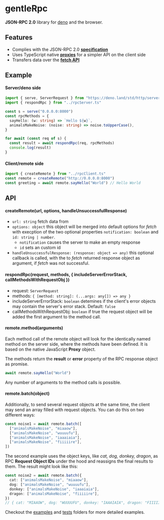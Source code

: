 # gentleRpc

**JSON-RPC 2.0** library for [deno](https://github.com/denoland/deno) and the
browser.

## Features

- Complies with the JSON-RPC 2.0
  [**specification**](https://www.jsonrpc.org/specification)
- Uses TypeScript native
  [**proxies**](https://developer.mozilla.org/en-US/docs/Web/JavaScript/Reference/Global_Objects/Proxy)
  for a simpler API on the client side
- Transfers data over the
  [**fetch API**](https://developer.mozilla.org/en-US/docs/Web/API/Fetch_API)

## Example

#### Server/deno side

```typescript
import { serve, ServerRequest } from "https://deno.land/std/http/server.ts"
import { respondRpc } from "../rpcServer.ts"

const s = serve("0.0.0.0:8000")
const rpcMethods = {
  sayHello: (w: string) => `Hello ${w}`,
  animalsMakeNoise: (noise: string) => noise.toUpperCase(),
}

for await (const req of s) {
  const result = await respondRpc(req, rpcMethods)
  console.log(result)
}
```

#### Client/remote side

```typescript
import { createRemote } from "../rpcClient.ts"
const remote = createRemote("http://0.0.0.0:8000")
const greeting = await remote.sayHello("World") // Hello World
```

## API

#### createRemote(url, options, handleUnsuccessfulResponse)

- `url: string` fetch data from
- `options: object` this object will be merged into default options for _fetch_
  with execption of the two optional properties `notification: boolean` and
  `id: string | number`.
  - `notification` causes the server to make an empty response
  - `id` sets an custom id
- `handleUnsuccessfulResponse: (response: object => any)` this optional callback
  is called, with the to _fetch_ returned response object as argument, if
  _fetch_ was not successful.

#### respondRpc(request, methods, { includeServerErrorStack, callMethodsWithRequestObj })

- request: `ServerRequest`
- methods: `{ [method: string]: (...args: any[]) => any }`
- includeServerErrorStack: `boolean` detemines if the client's error objects may
  contain the server's error stack. Default: `false`
- callMethodsWithRequestObj: `boolean` if true the request object will be added
  the first argument to the method call.

#### remote.method(arguments)

Each method call of the remote object will look for the identically named method
on the server side, where the methods have been defined. It is based on the
native JavaScript **Proxy** object.

The methods return the **result** or **error** property of the RPC response
object as promise.

```typescript
await remote.sayHello("World")
```

Any number of arguments to the method calls is possible.

#### remote.batch(object)

Additionally, to send several request objects at the same time, the client may
send an array filled with request objects. You can do this on two different
ways:

```typescript
const noise1 = await remote.batch([
  ["animalsMakeNoise", "miaaow"],
  ["animalsMakeNoise", "wuuuufu"],
  ["animalsMakeNoise", "iaaaiaia"],
  ["animalsMakeNoise", "fiiiiire"],
])
```

The second example uses the object keys, like _cat, dog, donkey, dragon_, as RPC
**Request Object IDs** under the hood and reassigns the final results to them.
The result might look like this:

```typescript
const noise2 = await remote.batch({
  cat: ["animalsMakeNoise", "miaaow"],
  dog: ["animalsMakeNoise", "wuuuufu"],
  donkey: ["animalsMakeNoise", "iaaaiaia"],
  dragon: ["animalsMakeNoise", "fiiiiire"],
})
// { cat: "MIAAOW", dog: "WUUUUFU", donkey: "IAAAIAIA", dragon: "FIIIIIRE" }
```

Checkout the
[examples](https://github.com/timonson/gentleRpc/tree/master/examples) and
[tests]() folders for more detailed examples.
